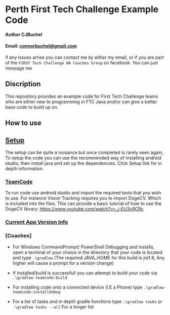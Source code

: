 # Perth First Tech Challenge Example Code
#### Author CJBuchel
#### Email: connorbuchel@gmail.com

if any issues arrise you can contact me by either my email, or if you are part of the `FIRST Tech Challenge WA Coaches Group` on facebook. You can just message me
## Discription
This repository provides an example code for First Tech Challenge teams who are either new to programming in FTC Java and/or can give a better base code to build up on. 

## How to use 

## [Setup](Setup)
The setup can be quite a nuisance but once completed is rarely seen again, To setup the code you can use the recommended way of installing android studio, then install java and set up the dependencies. Click Setup link for in depth information.

### [TeamCode](ftc_app-4.3/TeamCode)
To run code use android studio and import the required tools that you wish to use. For instance Vision Tracking requires you to import DogeCV. Which is included into the files. This can provide a basic tutorial of how to use the DogeCV library: https://www.youtube.com/watch?v=_i-EU3v9CRc

### [Current App Version Info](ftc_app-4.3)


### [Coaches] 
- For Windows CommandPrompt/ PowerShell Debugging and installs, open a terminal of your choice in the directory that your code is located and type `.\gradlew` (The required JAVA_HOME for this build is jre1.8, Any higher will cause a prompt for a version change)

- If installed/build is successfull you can attempt to build your code via `.\gradlew teamcode:build` 
- For installing code onto a connected device (I.E a Phone) type `.\gradlew teamcode:installdebug`

- For a list of tasks and in depth gradle functions type `.\gradlew tasks` or `.\gradlew tasks --all` For a longer list
